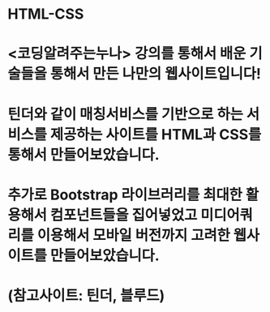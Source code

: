 # HTML-CSS
# <코딩알려주는누나> 강의를 통해서 배운 기술들을 통해서 만든 나만의 웹사이트입니다!
# 틴더와 같이 매칭서비스를 기반으로 하는 서비스를 제공하는 사이트를 HTML과 CSS를 통해서 만들어보았습니다. 
# 추가로 Bootstrap 라이브러리를 최대한 활용해서 컴포넌트들을 집어넣었고 미디어쿼리를 이용해서 모바일 버전까지 고려한 웹사이트를 만들어보았습니다.
# (참고사이트: 틴더, 블루드) 
